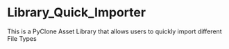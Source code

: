 # Library_Quick_Importer
This is a PyClone Asset Library that allows users to quickly import different File Types

